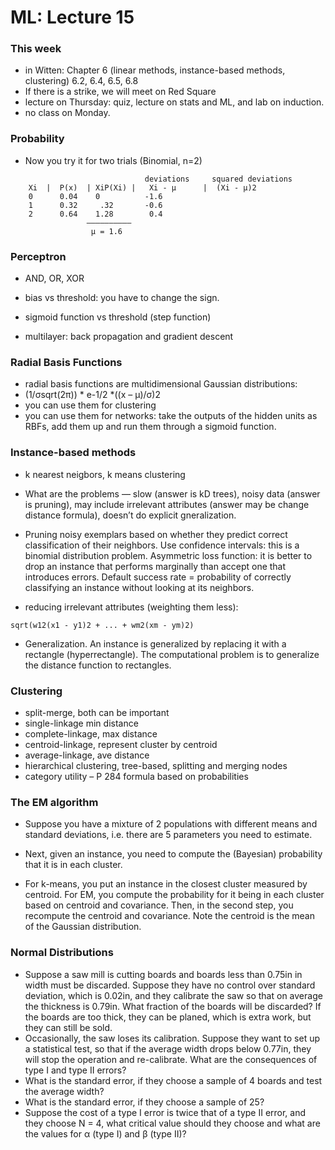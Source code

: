 ML: Lecture 15
==============

### This week

* in Witten: Chapter 6 (linear methods, instance-based methods, clustering) 6.2, 6.4, 6.5, 6.8
* If there is a strike, we will meet on Red Square
* lecture on Thursday: quiz, lecture on stats and ML, and lab on induction.
* no class on Monday. 

### Probability

* Now you try it for two trials (Binomial, n=2)

```
                              deviations     squared deviations
    Xi  |  P(x)  | XiP(Xi) |   Xi - μ      |  (Xi - μ)2
    0      0.04    0          -1.6
    1      0.32     .32       -0.6
    2      0.64    1.28        0.4
                 ——————————
                  μ = 1.6
```

### Perceptron

* AND, OR, XOR
* bias vs threshold: you have to change the sign.
* sigmoid function vs threshold (step function)

* multilayer: back propagation and gradient descent 

### Radial Basis Functions

* radial basis functions are multidimensional Gaussian distributions:
* (1/σsqrt(2π)) * e-1/2 *((x – μ)/σ)2
* you can use them for clustering
* you can use them for networks: take the outputs of the hidden units as RBFs, add them up and run them through a sigmoid function. 

### Instance-based methods

* k nearest neigbors, k means clustering
* What are the problems — slow (answer is kD trees), noisy data (answer is pruning), may include irrelevant attributes (answer may be change distance formula), doesn’t do explicit gneralization.
* Pruning noisy exemplars based on whether they predict correct classification of their neighbors. Use confidence intervals: this is a binomial distribution problem. Asymmetric loss function: it is better to drop an instance that performs marginally than accept one that introduces errors. Default success rate = probability of correctly classifying an instance without looking at its neighbors.

* reducing irrelevant attributes (weighting them less):

```
sqrt(w12(x1 - y1)2 + ... + wm2(xm - ym)2)
```

* Generalization. An instance is generalized by replacing it with a rectangle (hyperrectangle). The computational problem is to generalize the distance function to rectangles. 

### Clustering

* split-merge, both can be important
* single-linkage min distance
* complete-linkage, max distance
* centroid-linkage, represent cluster by centroid
* average-linkage, ave distance
* hierarchical clustering, tree-based, splitting and merging nodes
* category utility – P 284 formula based on probabilities 

### The EM algorithm

* Suppose you have a mixture of 2 populations with different means and standard deviations, i.e. there are 5 parameters you need to estimate.

* Next, given an instance, you need to compute the (Bayesian) probability that it is in each cluster.
* For k-means, you put an instance in the closest cluster measured by centroid. For EM, you compute the probability for it being in each cluster based on centroid and covariance. Then, in the second step, you recompute the centroid and covariance. Note the centroid is the mean of the Gaussian distribution. 

### Normal Distributions

* Suppose a saw mill is cutting boards and boards less than 0.75in in width must be discarded. Suppose they have no control over standard deviation, which is 0.02in, and they calibrate the saw so that on average the thickness is 0.79in. What fraction of the boards will be discarded? If the boards are too thick, they can be planed, which is extra work, but they can still be sold.
* Occasionally, the saw loses its calibration. Suppose they want to set up a statistical test, so that if the average width drops below 0.77in, they will stop the operation and re-calibrate. What are the consequences of type I and type II errors?
* What is the standard error, if they choose a sample of 4 boards and test the average width?
* What is the standard error, if they choose a sample of 25?
* Suppose the cost of a type I error is twice that of a type II error, and they choose N = 4, what critical value should they choose and what are the values for α (type I) and β (type II)? 
